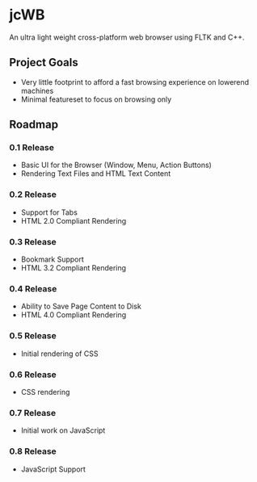 # jcWB
An ultra light weight cross-platform web browser using FLTK and C++.

## Project Goals
* Very little footprint to afford a fast browsing experience on lowerend machines
* Minimal featureset to focus on browsing only

## Roadmap
### 0.1 Release
* Basic UI for the Browser (Window, Menu, Action Buttons)
* Rendering Text Files and HTML Text Content

### 0.2 Release
* Support for Tabs
* HTML 2.0 Compliant Rendering

### 0.3 Release
* Bookmark Support
* HTML 3.2 Compliant Rendering

### 0.4 Release
* Ability to Save Page Content to Disk
* HTML 4.0 Compliant Rendering

### 0.5 Release
* Initial rendering of CSS

### 0.6 Release
* CSS rendering

### 0.7 Release
* Initial work on JavaScript

### 0.8 Release
* JavaScript Support
